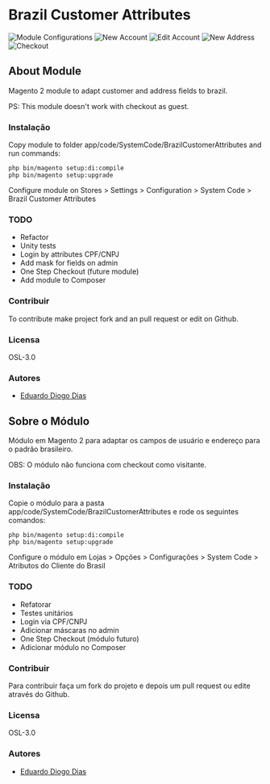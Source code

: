 # Brazil Customer Attributes

![Module Configurations](https://imgur.com/pqTS38g.png )
![New Account](https://imgur.com/vSACNr5 )
![Edit Account](https://imgur.com/CpuyDjM.png )
![New Address](https://imgur.com/igfXu19.png )
![Checkout](https://i.imgur.com/vKqlkbD.png )

## About Module

Magento 2 module to adapt customer and address fields to brazil.

PS: This module doesn't work with checkout as guest.

### Instalação
Copy module to folder app/code/SystemCode/BrazilCustomerAttributes and run commands:
```
php bin/magento setup:di:compile
php bin/magento setup:upgrade
```
Configure module on Stores > Settings > Configuration > System Code > Brazil Customer Attributes

### TODO
* Refactor
* Unity tests
* Login by attributes CPF/CNPJ
* Add mask for fields on admin
* One Step Checkout (future module)
* Add module to Composer

### Contribuir
To contribute make project fork and an pull request or edit on Github.

### Licensa
OSL-3.0

### Autores
* [Eduardo Diogo Dias](https://github.com/eduardoddias)

## Sobre o Módulo

Módulo em Magento 2 para adaptar os campos de usuário e endereço para o padrão brasileiro.

OBS: O módulo não funciona com checkout como visitante.

### Instalação
Copie o módulo para a pasta app/code/SystemCode/BrazilCustomerAttributes e rode os seguintes comandos:
```
php bin/magento setup:di:compile
php bin/magento setup:upgrade
```
Configure o módulo em Lojas > Opções > Configurações > System Code > Atributos do Cliente do Brasil


### TODO
* Refatorar
* Testes unitários
* Login via CPF/CNPJ
* Adicionar máscaras no admin
* One Step Checkout (módulo futuro)
* Adicionar módulo no Composer

### Contribuir
Para contribuir faça um fork do projeto e depois um pull request ou edite através do Github.

### Licensa
OSL-3.0

### Autores
* [Eduardo Diogo Dias](https://github.com/eduardoddias)
